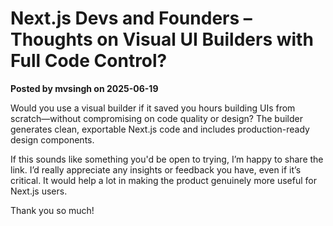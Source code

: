 # Next.js Devs and Founders – Thoughts on Visual UI Builders with Full Code Control?

**Posted by mvsingh on 2025-06-19**

Would you use a visual builder if it saved you hours building UIs from scratch—without compromising on code quality or design? The builder generates clean, exportable Next.js code and includes production-ready design components.

If this sounds like something you'd be open to trying, I’m happy to share the link. I’d really appreciate any insights or feedback you have, even if it’s critical. It would help a lot in making the product genuinely more useful for Next.js users.

Thank you so much!
